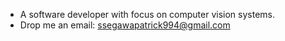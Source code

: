 - A software developer with focus on computer vision systems.
- Drop me an email: ssegawapatrick994@gmail.com

